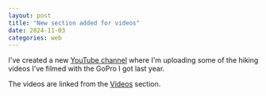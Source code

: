 ```yaml
---
layout: post
title: "New section added for videos"
date: 2024-11-03
categories: web
---
```

I've created a new [YouTube channel](https://www.youtube.com/@OutdoorsMemoriesPNW/videos) where I'm uploading some of the hiking videos I've filmed with the GoPro I got last year.

The videos are linked from the [Videos](/videos) section.
